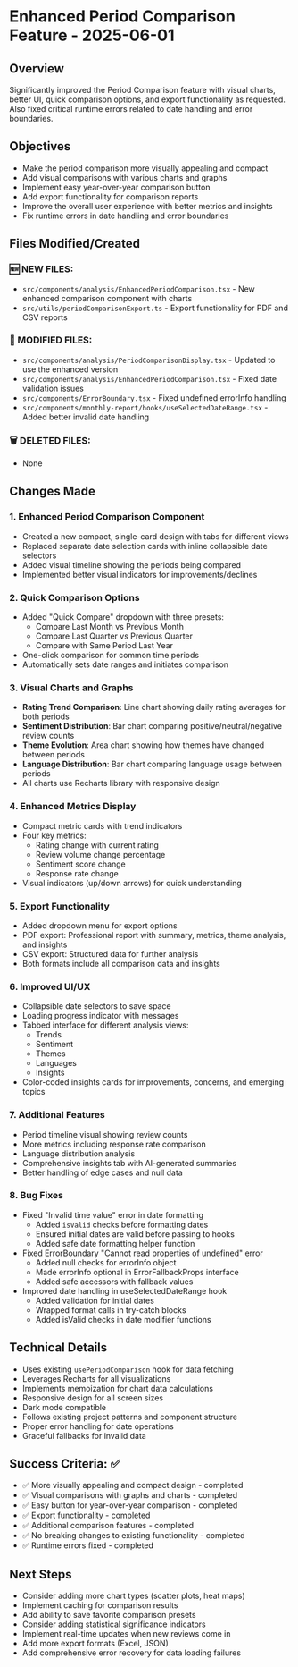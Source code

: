 # Enhanced Period Comparison Feature - 2025-06-01

## Overview
Significantly improved the Period Comparison feature with visual charts, better UI, quick comparison options, and export functionality as requested. Also fixed critical runtime errors related to date handling and error boundaries.

## Objectives
- Make the period comparison more visually appealing and compact
- Add visual comparisons with various charts and graphs
- Implement easy year-over-year comparison button
- Add export functionality for comparison reports
- Improve the overall user experience with better metrics and insights
- Fix runtime errors in date handling and error boundaries

## Files Modified/Created

### 🆕 NEW FILES:
- `src/components/analysis/EnhancedPeriodComparison.tsx` - New enhanced comparison component with charts
- `src/utils/periodComparisonExport.ts` - Export functionality for PDF and CSV reports

### 🔄 MODIFIED FILES:
- `src/components/analysis/PeriodComparisonDisplay.tsx` - Updated to use the enhanced version
- `src/components/analysis/EnhancedPeriodComparison.tsx` - Fixed date validation issues
- `src/components/ErrorBoundary.tsx` - Fixed undefined errorInfo handling
- `src/components/monthly-report/hooks/useSelectedDateRange.tsx` - Added better invalid date handling

### 🗑️ DELETED FILES:
- None

## Changes Made

### 1. Enhanced Period Comparison Component
- Created a new compact, single-card design with tabs for different views
- Replaced separate date selection cards with inline collapsible date selectors
- Added visual timeline showing the periods being compared
- Implemented better visual indicators for improvements/declines

### 2. Quick Comparison Options
- Added "Quick Compare" dropdown with three presets:
  - Compare Last Month vs Previous Month
  - Compare Last Quarter vs Previous Quarter
  - Compare with Same Period Last Year
- One-click comparison for common time periods
- Automatically sets date ranges and initiates comparison

### 3. Visual Charts and Graphs
- **Rating Trend Comparison**: Line chart showing daily rating averages for both periods
- **Sentiment Distribution**: Bar chart comparing positive/neutral/negative review counts
- **Theme Evolution**: Area chart showing how themes have changed between periods
- **Language Distribution**: Bar chart comparing language usage between periods
- All charts use Recharts library with responsive design

### 4. Enhanced Metrics Display
- Compact metric cards with trend indicators
- Four key metrics:
  - Rating change with current rating
  - Review volume change percentage
  - Sentiment score change
  - Response rate change
- Visual indicators (up/down arrows) for quick understanding

### 5. Export Functionality
- Added dropdown menu for export options
- PDF export: Professional report with summary, metrics, theme analysis, and insights
- CSV export: Structured data for further analysis
- Both formats include all comparison data and insights

### 6. Improved UI/UX
- Collapsible date selectors to save space
- Loading progress indicator with messages
- Tabbed interface for different analysis views:
  - Trends
  - Sentiment
  - Themes
  - Languages
  - Insights
- Color-coded insights cards for improvements, concerns, and emerging topics

### 7. Additional Features
- Period timeline visual showing review counts
- More metrics including response rate comparison
- Language distribution analysis
- Comprehensive insights tab with AI-generated summaries
- Better handling of edge cases and null data

### 8. Bug Fixes
- Fixed "Invalid time value" error in date formatting
  - Added `isValid` checks before formatting dates
  - Ensured initial dates are valid before passing to hooks
  - Added safe date formatting helper function
- Fixed ErrorBoundary "Cannot read properties of undefined" error
  - Added null checks for errorInfo object
  - Made errorInfo optional in ErrorFallbackProps interface
  - Added safe accessors with fallback values
- Improved date handling in useSelectedDateRange hook
  - Added validation for initial dates
  - Wrapped format calls in try-catch blocks
  - Added isValid checks in date modifier functions

## Technical Details
- Uses existing `usePeriodComparison` hook for data fetching
- Leverages Recharts for all visualizations
- Implements memoization for chart data calculations
- Responsive design for all screen sizes
- Dark mode compatible
- Follows existing project patterns and component structure
- Proper error handling for date operations
- Graceful fallbacks for invalid data

## Success Criteria: ✅
- ✅ More visually appealing and compact design - completed
- ✅ Visual comparisons with graphs and charts - completed
- ✅ Easy button for year-over-year comparison - completed
- ✅ Export functionality - completed
- ✅ Additional comparison features - completed
- ✅ No breaking changes to existing functionality - completed
- ✅ Runtime errors fixed - completed

## Next Steps
- Consider adding more chart types (scatter plots, heat maps)
- Implement caching for comparison results
- Add ability to save favorite comparison presets
- Consider adding statistical significance indicators
- Implement real-time updates when new reviews come in
- Add more export formats (Excel, JSON)
- Add comprehensive error recovery for data loading failures

